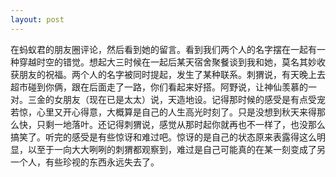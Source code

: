 ```yaml
---
layout: post
---
```


在蚂蚁君的朋友圈评论，然后看到她的留言。看到我们两个人的名字摆在一起有一种穿越时空的错觉。想起大三时候在一起后某天宿舍聚餐谈到我和她，莫名其妙收获朋友的祝福。两个人的名字被同时提起，发生了某种联系。刺猬说，有天晚上去超市碰到你俩，跟在后面走了一路，你们看起来好搭。阿野说，让神仙羡慕的一对。三金的女朋友（现在已是太太）说，天造地设。记得那时候的感受是有点受宠若惊，心里又开心得意，大概算是自己的人生高光时刻了。只是没想到秋天来得那么快，只剩一地落叶。还记得刺猬说，感觉从那时起你就再也不一样了，也没那么搞笑了。听完的感受是有些惊讶和难过吧。惊讶的是自己的状态原来表露得这么明显，以至于一向大大咧咧的刺猬都观察到，难过是自己可能真的在某一刻变成了另一个人，有些珍视的东西永远失去了。
